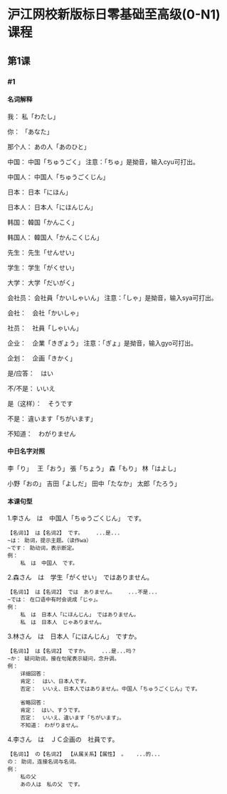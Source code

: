 # 沪江网校新版标日零基础至高级(0-N1)课程

## 第1课

### #1

#### 名词解释

我： 私「わたし」

你： 「あなた」

那个人： あの人「あのひと」

中国： 中国「ちゅうごく」   注意：「ちゅ」是拗音，输入cyu可打出。

中国人： 中国人「ちゅうごくじん」

日本： 日本「にほん」

日本人： 日本人「にほんじん」

韩国： 韓国「かんこく」

韩国人： 韓国人「かんこくじん」

先生： 先生「せんせい」

学生： 学生「がくせい」

大学： 大学「だいがく」

会社员： 会社員「かいしゃいん」    注意：「しゃ」是拗音，输入sya可打出。

会社：　会社「かいしゃ」

社员：　社員「しゃいん」

企业：　企業「きぎょう」        注意：「ぎょ」是拗音，输入gyo可打出。

企划：　企画「きかく」

是/应答：　はい

不/不是： いいえ

是（这样）：　そうです

不是： 違います「ちがいます」

不知道：　わがりません

#### 中日名字对照

李「り」　  王「おう」      張「ちょう」        森「もり」      林「はよし」

小野「おの」        吉田「よしだ」      田中「たなか」      太郎「たろう」

#### 本课句型

1.李さん　は　中国人「ちゅうごくじん」　です。
```
【名词1】 は【名词2】 です。    ...是...
~は： 助词，提示主题。（读作wa）
~です： 助动词，表示断定。
例：
    私　は　中国人　です。
```

2.森さん　は　学生「がくせい」　ではありません。
```
【名词1】 は【名词2】 では　ありません。    ...不是...
~では： 在口语中有时会说成「じゃ」。
例：
    私　は　日本人「にほんじん」　ではありません。
    私　は　日本人　じゃありません。
```

3.林さん　は　日本人「にほんじん」　ですか。
```
【名词1】 は【名词2】 ですか。    ...是...吗？
~か： 疑问助词，接在句尾表示疑问，念升调。
例：
    详细回答：
    肯定：  はい、日本人です。
    否定：  いいえ、日本人ではありません。中国人「ちゅうごくじん」です。

    省略回答：
    肯定：　はい、すうです。
    否定：  いいえ、違います「ちがいます」。
    不知道： わがりません。
```

4.李さん　は　ＪＣ企画の　社員です。
```
【名词1】 の【名词2】 【从属关系】【属性】 。   ...的...
の： 助词，连接名词与名词。
例：
    私の父
    あの人は　私の父　です。
```
